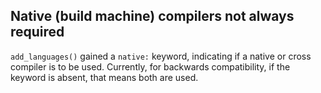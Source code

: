 ## Native (build machine) compilers not always required

`add_languages()` gained a `native:` keyword, indicating if a native or cross
compiler is to be used. Currently, for backwards compatibility, if the keyword
is absent, that means both are used.
